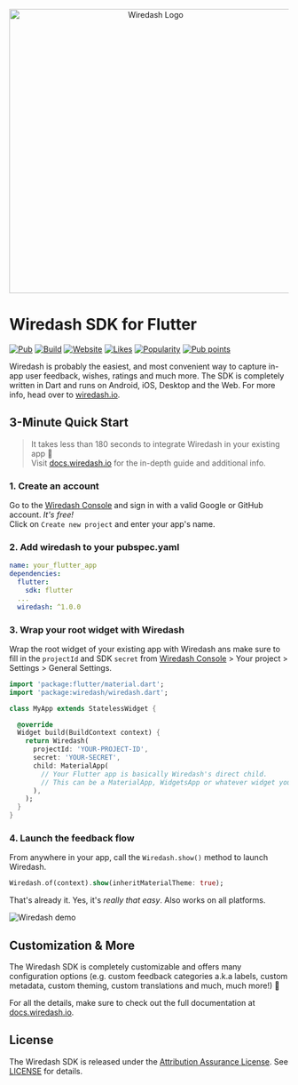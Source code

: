 <p align="center">  
<img src="https://raw.githubusercontent.com/wiredashio/wiredash-sdk/stable/.github/wiredash-text-logo.svg?sanitize=true" width="512px" alt="Wiredash Logo">
</p>

# Wiredash SDK for Flutter

[![Pub](https://img.shields.io/pub/v/wiredash.svg)](https://pub.dartlang.org/packages/wiredash)
[![Build](https://img.shields.io/github/workflow/status/wiredashio/wiredash-sdk/Static%20Analysis)](https://github.com/wiredashio/wiredash-sdk/actions)
[![Website](https://img.shields.io/badge/website-wiredash.io-blue.svg)](https://wiredash.io/)
[![Likes](https://badges.bar/wiredash/likes)](https://pub.dev/packages/wiredash/score)
[![Popularity](https://badges.bar/wiredash/popularity)](https://pub.dev/packages/wiredash/score)
[![Pub points](https://badges.bar/wiredash/pub%20points)](https://pub.dev/packages/wiredash/score)

Wiredash is probably the easiest, and most convenient way to capture in-app user feedback, wishes, ratings and much
more. The SDK is completely written in Dart and runs on Android, iOS, Desktop and the Web. For more info, head over
to [wiredash.io](https://wiredash.io).

## 3-Minute Quick Start

> It takes less than 180 seconds to integrate Wiredash in your existing app 🚀 <br />
> Visit [docs.wiredash.io](https://docs.wiredash.io/guide/#integrating-wiredash-in-your-app) for the in-depth
> guide and additional info.

### 1. Create an account

Go to the [Wiredash Console](https://console.wiredash.io) and sign in with a valid Google or GitHub account. _It's
free!_<br />Click on `Create new project` and enter your app's name.

### 2. Add wiredash to your pubspec.yaml

```yaml
name: your_flutter_app
dependencies:
  flutter:
    sdk: flutter
  ...
  wiredash: ^1.0.0
```

### 3. Wrap your root widget with Wiredash

Wrap the root widget of your existing app with Wiredash ans make sure to fill in the `projectId` and SDK `secret`
from [Wiredash Console](https://console.wiredash.io) > Your project >
Settings > General Settings.

```dart
import 'package:flutter/material.dart';
import 'package:wiredash/wiredash.dart';

class MyApp extends StatelessWidget {

  @override
  Widget build(BuildContext context) {
    return Wiredash(
      projectId: 'YOUR-PROJECT-ID',
      secret: 'YOUR-SECRET',
      child: MaterialApp(
        // Your Flutter app is basically Wiredash's direct child.
        // This can be a MaterialApp, WidgetsApp or whatever widget you like.
      ),
    );
  }
}
```

### 4. Launch the feedback flow

From anywhere in your app, call the `Wiredash.show()` method to launch Wiredash.

```dart
Wiredash.of(context).show(inheritMaterialTheme: true);
```

That's already it. Yes, it's *really that easy*. Also works on all platforms.

![Wiredash demo](https://raw.githubusercontent.com/wiredashio/wiredash-sdk/stable/.github/wiredash-demo.gif)

## Customization & More

The Wiredash SDK is completely customizable and offers many configuration options (e.g. custom feedback categories a.k.a
labels, custom metadata, custom theming, custom translations and much, much more!) 🤯

For all the details, make sure to check out the full documentation
at [docs.wiredash.io](https://docs.wiredash.io/configuration/).

## License

The Wiredash SDK is released under the [Attribution Assurance License](https://opensource.org/licenses/AAL).
See [LICENSE](https://github.com/wiredashio/wiredash-sdk/blob/stable/LICENSE) for details.
